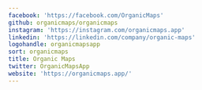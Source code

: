 ```yaml
---
facebook: 'https://facebook.com/OrganicMaps'
github: organicmaps/organicmaps
instagram: 'https://instagram.com/organicmaps.app'
linkedin: 'https://linkedin.com/company/organic-maps'
logohandle: organicmapsapp
sort: organicmaps
title: Organic Maps
twitter: OrganicMapsApp
website: 'https://organicmaps.app/'
---
```

